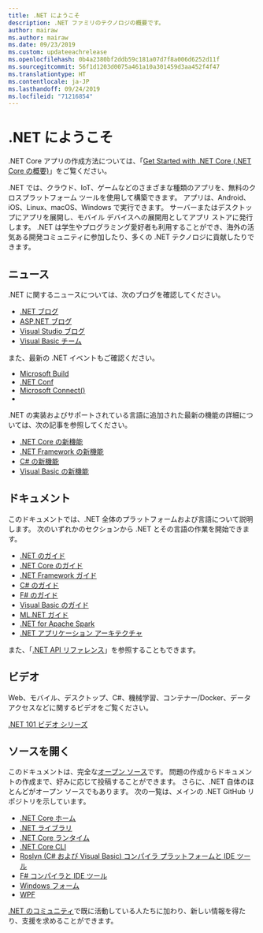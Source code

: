 ```yaml
---
title: .NET にようこそ
description: .NET ファミリのテクノロジの概要です。
author: mairaw
ms.author: mairaw
ms.date: 09/23/2019
ms.custom: updateeachrelease
ms.openlocfilehash: 0b4a2380bf2ddb59c181a07d7f8a006d6252d11f
ms.sourcegitcommit: 56f1d1203d0075a461a10a301459d3aa452f4f47
ms.translationtype: HT
ms.contentlocale: ja-JP
ms.lasthandoff: 09/24/2019
ms.locfileid: "71216854"
---
```

# <a name="welcome-to-net"></a>.NET にようこそ

.NET Core アプリの作成方法については、「[Get Started with .NET Core (.NET Core の概要)](core/get-started.md)」をご覧ください。

.NET では、クラウド、IoT、ゲームなどのさまざまな種類のアプリを、無料のクロスプラットフォーム ツールを使用して構築できます。 アプリは、Android、iOS、Linux、macOS、Windows で実行できます。 サーバーまたはデスクトップにアプリを展開し、モバイル デバイスへの展開用としてアプリ ストアに発行します。 .NET は学生やプログラミング愛好者も利用することができ、海外の活気ある開発コミュニティに参加したり、多くの .NET テクノロジに貢献したりできます。

## <a name="news"></a>ニュース

.NET に関するニュースについては、次のブログを確認してください。

- [.NET ブログ](https://devblogs.microsoft.com/dotnet/)
- [ASP.NET ブログ](https://devblogs.microsoft.com/aspnet/)
- [Visual Studio ブログ](https://devblogs.microsoft.com/visualstudio/)
- [Visual Basic チーム](https://devblogs.microsoft.com/vbteam/)

また、最新の .NET イベントもご確認ください。

- [Microsoft Build](https://www.microsoft.com/build)
- [.NET Conf](https://www.dotnetconf.net/)
- [Microsoft Connect()](https://www.microsoft.com/connectevent)
- 
.NET の実装およびサポートされている言語に追加された最新の機能の詳細については、次の記事を参照してください。

- [.NET Core の新機能](core/whats-new/index.md)
- [.NET Framework の新機能](framework/whats-new/index.md)
- [C# の新機能](csharp/whats-new/index.md)
- [Visual Basic の新機能](visual-basic/getting-started/whats-new.md)

## <a name="documentation"></a>ドキュメント

このドキュメントでは、.NET 全体のプラットフォームおよび言語について説明します。 次のいずれかのセクションから .NET とその言語の作業を開始できます。

- [.NET のガイド](standard/index.md)
- [.NET Core のガイド](core/index.md)
- [.NET Framework ガイド](framework/index.md)
- [C# のガイド](csharp/index.md)
- [F# のガイド](fsharp/index.md)
- [Visual Basic のガイド](visual-basic/index.md)
- [ML.NET ガイド](machine-learning/index.yml)
- [.NET for Apache Spark](spark/index.yml)
- [.NET アプリケーション アーキテクチャ](architecture/index.yml)

また、「[.NET API リファレンス](/dotnet/api)」を参照することもできます。

## <a name="videos"></a>ビデオ

Web、モバイル、デスクトップ、C#、機械学習、コンテナー/Docker、データ アクセスなどに関するビデオをご覧ください。

[.NET 101 ビデオ シリーズ](https://dotnet.microsoft.com/learn/videos)

## <a name="open-source"></a>ソースを開く

このドキュメントは、完全な[オープン ソース](https://github.com/dotnet/docs)です。 問題の作成からドキュメントの作成まで、好みに応じて投稿することができます。 さらに、.NET 自体のほとんどがオープン ソースでもあります。 次の一覧は、メインの .NET GitHub リポジトリを示しています。

- [.NET Core ホーム](https://github.com/dotnet/core)
- [.NET ライブラリ](https://github.com/dotnet/corefx)
- [.NET Core ランタイム](https://github.com/dotnet/coreclr)
- [.NET Core CLI](https://github.com/dotnet/cli)
- [Roslyn (C# および Visual Basic) コンパイラ プラットフォームと IDE ツール](https://github.com/dotnet/roslyn)
- [F# コンパイラと IDE ツール](https://github.com/microsoft/visualfsharp)
- [Windows フォーム](https://github.com/dotnet/winforms)
- [WPF](https://github.com/dotnet/wpf)

[.NET のコミュニティ](https://dotnet.microsoft.com/platform/community)で既に活動している人たちに加わり、新しい情報を得たり、支援を求めることができます。
